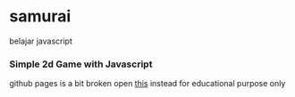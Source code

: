 # samurai
belajar javascript

### Simple 2d Game with Javascript
github pages is a bit broken open [this](https://samurai-wkwk.netlify.app) instead
for educational purpose only
